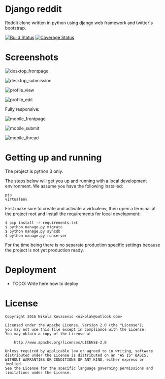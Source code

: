# Django reddit
Reddit clone written in python using django web framework and twitter's bootstrap.

[![Build Status](https://travis-ci.org/Nikola-K/django_reddit.svg)](https://travis-ci.org/Nikola-K/django_reddit) [![Coverage Status](https://coveralls.io/repos/Nikola-K/django_reddit/badge.svg?branch=master&service=github)](https://coveralls.io/github/Nikola-K/django_reddit?branch=master)

# Screenshots

![desktop_frontpage](_screenshots/desktop_frontpage%202015-06-22.jpg)

![desktop_submission](_screenshots/desktop_submission%202015-06-22.jpg?raw=true)

![profile_view](_screenshots/profile_view%202015-06-24.png)

![profile_edit](_screenshots/profile_edit%202015-06-24.png)

Fully responsive:

![mobile_frontpage](_screenshots/mobile_frontpage%202015-06-22.png?raw=true)

![mobile_submit](_screenshots/mobile_submit%202015-06-22.png?raw=true)

![mobile_thread](_screenshots/mobile_thread%202015-06-22.png?raw=true)

# Getting up and running

The project is python 3 only.

The steps below will get you up and running with a local development environment. We assume you have the following installed:

    pip
    virtualenv
    
First make sure to create and activate a virtualenv, then open a terminal at the project root and install the requirements for local development:

    $ pip install -r requirements.txt
    $ python manage.py migrate
    $ python manage.py syncdb
    $ python manage.py runserver
    
For the time being there is no separate production specific settings because the project is not yet production ready.

# Deployment

* TODO: Write here how to deploy

# License

    Copyright 2016 Nikola Kovacevic <nikolak@outlook.com>

    Licensed under the Apache License, Version 2.0 (the "License");
    you may not use this file except in compliance with the License.
    You may obtain a copy of the License at

        http://www.apache.org/licenses/LICENSE-2.0

    Unless required by applicable law or agreed to in writing, software
    distributed under the License is distributed on an "AS IS" BASIS,
    WITHOUT WARRANTIES OR CONDITIONS OF ANY KIND, either express or implied.
    See the License for the specific language governing permissions and
    limitations under the License.



